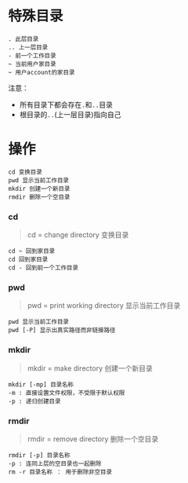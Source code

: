 # 特殊目录
```shell
. 此层目录
.. 上一层目录
- 前一个工作目录
~ 当前用户家目录
~ 用户account的家目录
``` 
注意：
- 所有目录下都会存在`.`和`..`目录
- 根目录的`..`(上一层目录)指向自己


# 操作
```shell
cd 变换目录
pwd 显示当前工作目录
mkdir 创建一个新目录
rmdir 删除一个空目录
```

### cd
> cd = change directory 变换目录

```shell
cd ~ 回到家目录
cd 回到家目录
cd - 回到前一个工作目录
```

### pwd
> pwd = print working directory 显示当前工作目录

```shell
pwd 显示当前工作目录
pwd [-P] 显示出真实路径而非链接路径
```

### mkdir
> mkdir = make directory 创建一个新目录

```shell
mkdir [-mp] 目录名称
-m : 直接设置文件权限，不受限于默认权限
-p : 递归创建目录
```

### rmdir
> rmdir = remove directory 删除一个空目录

```shell
rmdir [-p] 目录名称
-p : 连同上层的空目录也一起删除
rm -r 目录名称 ： 用于删除非空目录
```